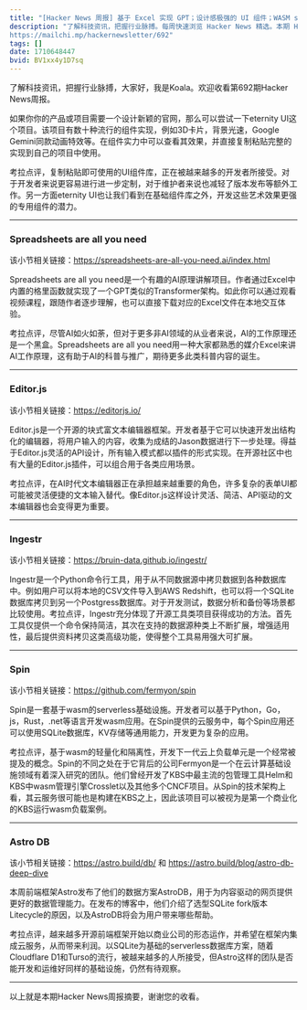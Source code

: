 ```yaml
---
title: "[Hacker News 周报] 基于 Excel 实现 GPT；设计感极强的 UI 组件；WASM serverless 服务"
description: "了解科技资讯，把握行业脉搏。每周快速浏览 Hacker News 精选。本期 Hacker Newsletter 地址：
https://mailchi.mp/hackernewsletter/692"
tags: []
date: 1710648447
bvid: BV1xx4y1D7sq
---
```

了解科技资讯，把握行业脉搏，大家好，我是Koala。欢迎收看第692期Hacker News周报。

如果你你的产品或项目需要一个设计新颖的官网，那么可以尝试一下eternity UI这个项目。该项目有数十种流行的组件实现，例如3D卡片，背景光速，Google Gemini同款动画特效等。在组件实力中可以查看其效果，并直接复制粘贴完整的实现到自己的项目中使用。

考拉点评，复制粘贴即可使用的UI组件库，正在被越来越多的开发者所接受。对于开发者来说更容易进行进一步定制，对于维护者来说也减轻了版本发布等额外工作。另一方面eternity UI也让我们看到在基础组件库之外，开发这些艺术效果更强的专用组件的潜力。

---

### Spreadsheets are all you need
该小节相关链接：https://spreadsheets-are-all-you-need.ai/index.html

Spreadsheets are all you need是一个有趣的AI原理讲解项目。作者通过Excel中内置的格里函数就实现了一个GPT类似的Transformer架构。如此你可以通过观看视频课程，跟随作者逐步理解，也可以直接下载对应的Excel文件在本地交互体验。

考拉点评，尽管AI如火如荼，但对于更多非AI领域的从业者来说，AI的工作原理还是一个黑盒。Spreadsheets are all you need用一种大家都熟悉的媒介Excel来讲AI工作原理，这有助于AI的科普与推广，期待更多此类科普内容的诞生。

---

### Editor.js
该小节相关链接：https://editorjs.io/

Editor.js是一个开源的块式富文本编辑器框架。开发者基于它可以快速开发出结构化的编辑器，将用户输入的内容，收集为成结的Jason数据进行下一步处理。得益于Editor.js灵活的API设计，所有输入模式都以插件的形式实现。在开源社区中也有大量的Editor.js插件，可以组合用于各类应用场景。

考拉点评，在AI时代文本编辑器正在承担越来越重要的角色，许多复杂的表单UI都可能被灵活便捷的文本输入替代。像Editor.js这样设计灵活、简洁、API驱动的文本编辑器也会变得更为重要。

---

### Ingestr
该小节相关链接：https://bruin-data.github.io/ingestr/

Ingestr是一个Python命令行工具，用于从不同数据源中拷贝数据到各种数据库中。例如用户可以将本地的CSV文件导入到AWS Redshift，也可以将一个SQLite数据库拷贝到另一个Postgress数据库。对于开发测试，数据分析和备份等场景都比较使用。考拉点评，Ingestr充分体现了开源工具类项目获得成功的方法。首先工具仅提供一个命令保持简洁，其次在支持的数据源种类上不断扩展，增强适用性，最后提供资料拷贝这类高级功能，使得整个工具易用强大可扩展。

---

### Spin
该小节相关链接：https://github.com/fermyon/spin

Spin是一套基于wasm的serverless基础设施。开发者可以基于Python，Go，js，Rust，.net等语言开发wasm应用。在Spin提供的云服务中，每个Spin应用还可以使用SQLite数据库，KV存储等通用能力，开发更为复杂的应用。

考拉点评，基于wasm的轻量化和隔离性，开发下一代云上负载单元是一个经常被提及的概念。Spin的不同之处在于它背后的公司Fermyon是一个在云计算基础设施领域有着深入研究的团队。他们曾经开发了KBS中最主流的包管理工具Helm和KBS中wasm管理引擎Crosslet以及其他多个CNCF项目。从Spin的技术架构上看，其云服务很可能也是构建在KBS之上，因此该项目可以被视为是第一个商业化的KBS运行wasm负载案例。

---

### Astro DB
该小节相关链接：https://astro.build/db/ 和 https://astro.build/blog/astro-db-deep-dive

本周前端框架Astro发布了他们的数据方案AstroDB，用于为内容驱动的网页提供更好的数据管理能力。在发布的博客中，他们介绍了选型SQLite fork版本Litecycle的原因，以及AstroDB将会为用户带来哪些帮助。

考拉点评，越来越多开源前端框架开始以商业公司的形态运作，并希望在框架内集成云服务，从而带来利润。以SQLite为基础的serverless数据库方案，随着Cloudflare D1和Turso的流行，被越来越多的人所接受，但Astro这样的团队是否能开发和运维好同样的基础设施，仍然有待观察。

---

以上就是本期Hacker News周报摘要，谢谢您的收看。

